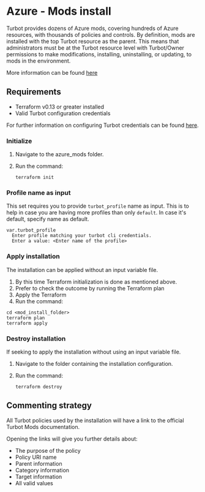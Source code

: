 # Azure - Mods install

Turbot provides dozens of Azure mods, covering hundreds of Azure resources, with thousands of policies and controls. By definition, mods are installed with the top Turbot resource as the parent. This means that administrators must be at the Turbot resource level with Turbot/Owner permissions to make modifications, installing, uninstalling, or updating, to mods in the environment.

More information can be found [here](https://turbot.com/v5/docs/mods)

## Requirements

- Terraform v0.13 or greater installed
- Valid Turbot configuration credentials

For further information on configuring Turbot credentials can be found [here](https://turbot.com/v5/docs/reference/cli/installation#setup-your-turbot-credentials).

### Initialize

1. Navigate to the azure_mods folder.
2. Run the command:

   ```shell
   terraform init
   ```

### Profile name as input

This set requires you to provide `turbot_profile` name as input. This is to help in case you are having more profiles than only `default`. In case it's default, specify name as default.

```shell
var.turbot_profile
  Enter profile matching your turbot cli credentials.
  Enter a value: <Enter name of the profile>
```

### Apply installation

The installation can be applied without an input variable file.

1. By this time Terraform initialization is done as mentioned above.
3. Prefer to check the outcome by running the Terraform plan
3. Apply the Terraform
4. Run the command:

```shell
cd <mod_install_folder>
terraform plan
terraform apply
```

### Destroy installation

If seeking to apply the installation without using an input variable file.

1. Navigate to the folder containing the installation configuration.
2. Run the command:

   ```shell
   terraform destroy
   ```

## Commenting strategy

All Turbot policies used by the installation will have a link to the official Turbot Mods documentation.

Opening the links will give you further details about:

- The purpose of the policy
- Policy URI name
- Parent information
- Category information
- Target information
- All valid values